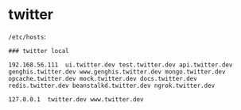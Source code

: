 twitter
====
`/etc/hosts`:

`### twitter local`

`192.168.56.111  ui.twitter.dev test.twitter.dev api.twitter.dev genghis.twitter.dev www.genghis.twitter.dev mongo.twitter.dev opcache.twitter.dev mock.twitter.dev docs.twitter.dev redis.twitter.dev beanstalkd.twitter.dev ngrok.twitter.dev`

`127.0.0.1  twitter.dev www.twitter.dev`
